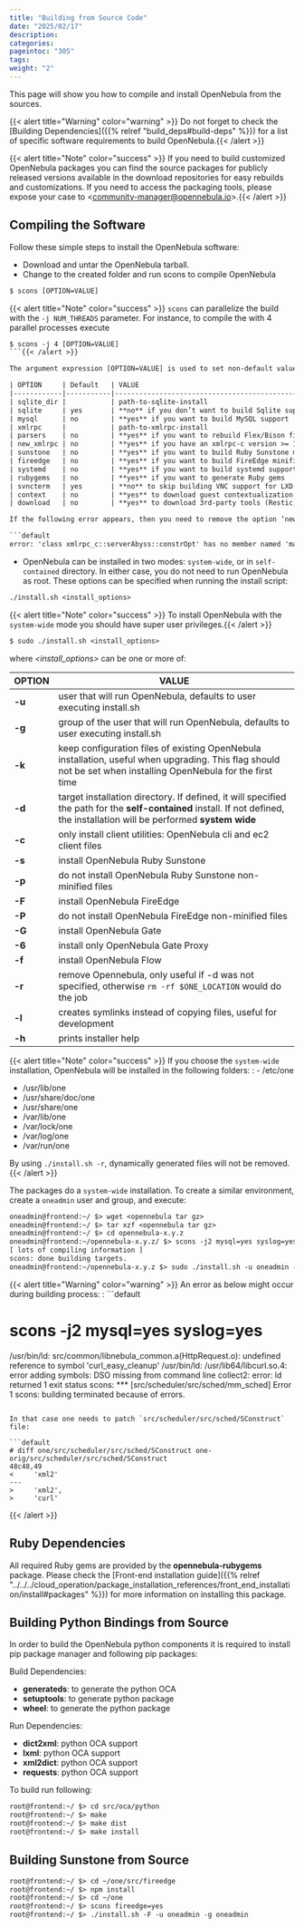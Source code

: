 ```yaml
---
title: "Building from Source Code"
date: "2025/02/17"
description:
categories:
pageintoc: "305"
tags:
weight: "2"
---
```


<a id="compile"></a>

<!--# Building from Source Code -->

This page will show you how to compile and install OpenNebula from the sources.

{{< alert title="Warning" color="warning" >}}
Do not forget to check the [Building Dependencies]({{% relref "build_deps#build-deps" %}}) for a list of specific software requirements to build OpenNebula.{{< /alert >}} 

{{< alert title="Note" color="success" >}}
If you need to build customized OpenNebula packages you can find the source packages for publicly released versions available in the download repositories for easy rebuilds and customizations. If you need to access the packaging tools, please expose your case to <[community-manager@opennebula.io](mailto:community-manager@opennebula.io)>.{{< /alert >}} 

## Compiling the Software

Follow these simple steps to install the OpenNebula software:

- Download and untar the OpenNebula tarball.
- Change to the created folder and run scons to compile OpenNebula

```default
$ scons [OPTION=VALUE]
```

{{< alert title="Note" color="success" >}}
`scons` can parallelize the build with the `-j NUM_THREADS` parameter. For instance, to compile the with 4 parallel processes execute

```default
$ scons -j 4 [OPTION=VALUE]
```{{< /alert >}} 

The argument expression [OPTION=VALUE] is used to set non-default values for :

| OPTION     | Default   | VALUE                                                     |
|------------|-----------|-----------------------------------------------------------|
| sqlite_dir |           | path-to-sqlite-install                                    |
| sqlite     | yes       | **no** if you don’t want to build Sqlite support          |
| mysql      | no        | **yes** if you want to build MySQL support                |
| xmlrpc     |           | path-to-xmlrpc-install                                    |
| parsers    | no        | **yes** if you want to rebuild Flex/Bison files.          |
| new_xmlrpc | no        | **yes** if you have an xmlrpc-c version >= 1.31           |
| sunstone   | no        | **yes** if you want to build Ruby Sunstone minified files |
| fireedge   | no        | **yes** if you want to build FireEdge minified files      |
| systemd    | no        | **yes** if you want to build systemd support              |
| rubygems   | no        | **yes** if you want to generate Ruby gems                 |
| svncterm   | yes       | **no** to skip building VNC support for LXD drivers       |
| context    | no        | **yes** to download guest contextualization packages      |
| download   | no        | **yes** to download 3rd-party tools (Restic, Prometheus…) |

If the following error appears, then you need to remove the option ‘new_xmlrpc=yes’ or install xmlrpc-c version >= 1.31:

```default
error: 'class xmlrpc_c::serverAbyss::constrOpt' has no member named 'maxConn'
```

- OpenNebula can be installed in two modes: `system-wide`, or in `self-contained` directory. In either case, you do not need to run OpenNebula as root. These options can be specified when running the install script:

```default
./install.sh <install_options>
```

{{< alert title="Note" color="success" >}}
To install OpenNebula with the `system-wide` mode you should have super user privileges.{{< /alert >}} 

```default
$ sudo ./install.sh <install_options>
```

where  *<install_options>* can be one or more of:

| OPTION   | VALUE                                                                                                                                                                        |
|----------|------------------------------------------------------------------------------------------------------------------------------------------------------------------------------|
| **-u**   | user that will run OpenNebula, defaults to user executing install.sh                                                                                                         |
| **-g**   | group of the user that will run OpenNebula, defaults to user executing install.sh                                                                                            |
| **-k**   | keep configuration files of existing OpenNebula installation, useful when upgrading. This flag should not be set when installing OpenNebula for the first time               |
| **-d**   | target installation directory. If defined, it will specified the path for the **self-contained** install. If not defined, the installation will be performed **system wide** |
| **-c**   | only install client utilities: OpenNebula cli and ec2 client files                                                                                                           |
| **-s**   | install OpenNebula Ruby Sunstone                                                                                                                                             |
| **-p**   | do not install OpenNebula Ruby Sunstone non-minified files                                                                                                                   |
| **-F**   | install OpenNebula FireEdge                                                                                                                                                  |
| **-P**   | do not install OpenNebula FireEdge non-minified files                                                                                                                        |
| **-G**   | install OpenNebula Gate                                                                                                                                                      |
| **-6**   | install only OpenNebula Gate Proxy                                                                                                                                           |
| **-f**   | install OpenNebula Flow                                                                                                                                                      |
| **-r**   | remove Opennebula, only useful if -d was not specified, otherwise `rm -rf $ONE_LOCATION` would do the job                                                                    |
| **-l**   | creates symlinks instead of copying files, useful for development                                                                                                            |
| **-h**   | prints installer help                                                                                                                                                        |

{{< alert title="Note" color="success" >}}
If you choose the `system-wide` installation, OpenNebula will be installed in the following folders:
: - /etc/one
  - /usr/lib/one
  - /usr/share/doc/one
  - /usr/share/one
  - /var/lib/one
  - /var/lock/one
  - /var/log/one
  - /var/run/one

By using `./install.sh -r`, dynamically generated files will not be removed.{{< /alert >}} 

The packages do a `system-wide` installation. To create a similar environment, create a `oneadmin` user and group, and execute:

```default
oneadmin@frontend:~/ $> wget <opennebula tar gz>
oneadmin@frontend:~/ $> tar xzf <opennebula tar gz>
oneadmin@frontend:~/ $> cd opennebula-x.y.z
oneadmin@frontend:~/opennebula-x.y.z/ $> scons -j2 mysql=yes syslog=yes fireedge=yes
[ lots of compiling information ]
scons: done building targets.
oneadmin@frontend:~/opennebula-x.y.z $> sudo ./install.sh -u oneadmin -g oneadmin
```

{{< alert title="Warning" color="warning" >}}
An error as below might occur during building process:
: ```default
  # scons -j2 mysql=yes syslog=yes
  /usr/bin/ld: src/common/libnebula_common.a(HttpRequest.o): undefined reference to symbol 'curl_easy_cleanup'
  /usr/bin/ld: /usr/lib64/libcurl.so.4: error adding symbols: DSO missing from command line
  collect2: error: ld returned 1 exit status
  scons: *** [src/scheduler/src/sched/mm_sched] Error 1
  scons: building terminated because of errors.
  ```

  In that case one needs to patch `src/scheduler/src/sched/SConstruct` file:

  ```default
  # diff one/src/scheduler/src/sched/SConstruct one-orig/src/scheduler/src/sched/SConstruct
  48c48,49
  <     'xml2'
  ---
  >     'xml2',
  >     'curl'
  ```
{{< /alert >}} 

## Ruby Dependencies

All required Ruby gems are provided by the **opennebula-rubygems** package. Please check the [Front-end installation guide]({{% relref "../../../cloud_operation/package_installation_references/front_end_installation/install#packages" %}}) for more information on installing this package.

## Building Python Bindings from Source

In order to build the OpenNebula python components it is required to install pip package manager and following pip packages:

Build Dependencies:

- **generateds**: to generate the python OCA
- **setuptools**: to generate python package
- **wheel**: to generate the python package

Run Dependencies:

- **dict2xml**: python OCA support
- **lxml**: python OCA support
- **xml2dict**: python OCA support
- **requests**: python OCA support

To build run following:

```default
root@frontend:~/ $> cd src/oca/python
root@frontend:~/ $> make
root@frontend:~/ $> make dist
root@frontend:~/ $> make install
```

## Building Sunstone from Source

```default
root@frontend:~/ $> cd ~/one/src/fireedge
root@frontend:~/ $> npm install
root@frontend:~/ $> cd ~/one
root@frontend:~/ $> scons fireedge=yes
root@frontend:~/ $> ./install.sh -F -u oneadmin -g oneadmin
```
